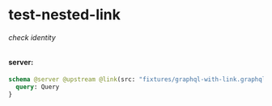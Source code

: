 # test-nested-link

###### check identity

#### server:

```graphql
schema @server @upstream @link(src: "fixtures/graphql-with-link.graphql", type: Config) {
  query: Query
}
```
